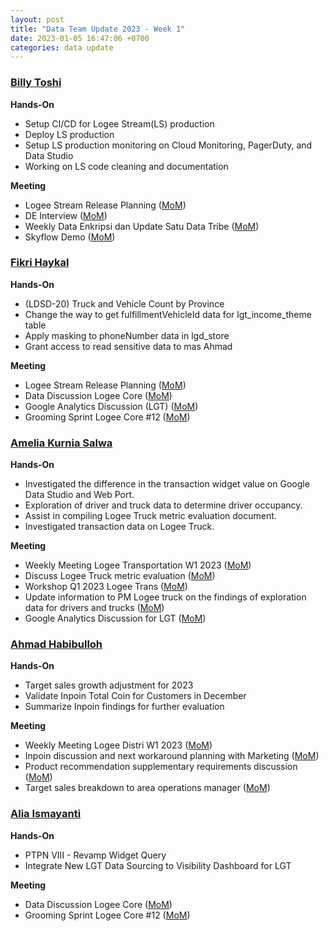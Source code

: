 ```yaml
---
layout: post
title: "Data Team Update 2023 - Week 1"
date: 2023-01-05 16:47:06 +0700
categories: data update
---
```


### <u>Billy Toshi</u>

**Hands-On**

- Setup CI/CD for Logee Stream(LS) production
- Deploy LS production
- Setup LS production monitoring on Cloud Monitoring, PagerDuty, and Data Studio
- Working on LS code cleaning and documentation 

**Meeting**

- Logee Stream Release Planning ([MoM](https://link.disini))
- DE Interview ([MoM](https://link.disini))
- Weekly Data Enkripsi dan Update Satu Data Tribe ([MoM](https://link.disini))
- Skyflow Demo ([MoM](https://link.disini))

### <u>Fikri Haykal</u>

**Hands-On**

- (LDSD-20) Truck and Vehicle Count by Province
- Change the way to get fulfillmentVehicleId data for lgt_income_theme table
- Apply masking to phoneNumber data in lgd_store
- Grant access to read sensitive data to mas Ahmad

**Meeting**

- Logee Stream Release Planning ([MoM](https://tobe.announce))
- Data Discussion Logee Core ([MoM](https://tobe.announce))
- Google Analytics Discussion (LGT) ([MoM](https://tobe.announce))
- Grooming Sprint Logee Core #12 ([MoM](https://tobe.announce))

### <u>Amelia Kurnia Salwa</u>

**Hands-On**

- Investigated the difference in the transaction widget value on Google Data Studio and Web Port.
- Exploration of driver and truck data to determine driver occupancy.
- Assist in compiling Logee Truck metric evaluation document.
- Investigated transaction data on Logee Truck.

**Meeting**

- Weekly Meeting Logee Transportation W1 2023 ([MoM](https://next.items))
- Discuss Logee Truck metric evaluation ([MoM](https://next.items))
- Workshop Q1 2023 Logee Trans ([MoM](https://next.items))
- Update information to PM Logee truck on the findings of exploration data for drivers and trucks ([MoM](https://next.items))
- Google Analytics Discussion for LGT ([MoM](https://next.items))


### <u>Ahmad Habibulloh</u>

**Hands-On**

- Target sales growth adjustment for 2023
- Validate Inpoin Total Coin for Customers in December
- Summarize Inpoin findings for further evaluation


**Meeting**

- Weekly Meeting Logee Distri W1 2023 ([MoM](https://next.items))
- Inpoin discussion and next workaround planning with Marketing ([MoM](https://next.items))
- Product recommendation supplementary requirements discussion ([MoM](https://next.items))
- Target sales breakdown to area operations manager ([MoM](https://next.items))

### <u>Alia Ismayanti</u>

**Hands-On**

- PTPN VIII - Revamp Widget Query
- Integrate New LGT Data Sourcing to Visibility Dashboard for LGT 

**Meeting**

- Data Discussion Logee Core ([MoM](https://tobe.announce))
- Grooming Sprint Logee Core #12 ([MoM](https://tobe.announce))
